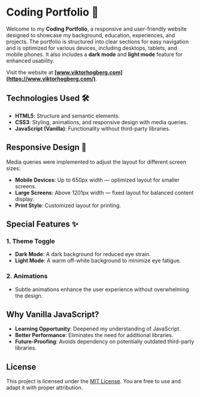 # Coding Portfolio 🤖

Welcome to my **Coding Portfolio**, a responsive and user-friendly website designed to showcase my background, education, experiences, and projects. The portfolio is structured into clear sections for easy navigation and is optimized for various devices, including desktops, tablets, and mobile phones. It also includes a **dark mode** and **light mode** feature for enhanced usability.

Visit the website at **[www.viktorhogberg.com](https://www.viktorhogberg.com/)**.

## Technologies Used 🛠️
- **HTML5**: Structure and semantic elements.
- **CSS3**: Styling, animations, and responsive design with media queries.
- **JavaScript (Vanilla)**: Functionality without third-party libraries.

## Responsive Design 📱

Media queries were implemented to adjust the layout for different screen sizes:

- **Mobile Devices**: Up to 650px width — optimized layout for smaller screens.
- **Large Screens**: Above 1201px width — fixed layout for balanced content display.
- **Print Style**: Customized layout for printing.

## Special Features ✨

### 1. **Theme Toggle**
- **Dark Mode**: A dark background for reduced eye strain.
- **Light Mode**: A warm off-white background to minimize eye fatigue.

### 2. **Animations**
- Subtle animations enhance the user experience without overwhelming the design.

## Why Vanilla JavaScript?
- **Learning Opportunity**: Deepened my understanding of JavaScript.
- **Better Performance**: Eliminates the need for additional libraries.
- **Future-Proofing**: Avoids dependency on potentially outdated third-party libraries.

## License

This project is licensed under the [MIT License](https://opensource.org/licenses/MIT). You are free to use and adapt it with proper attribution.
